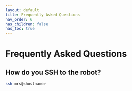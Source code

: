 ```yaml
---
layout: default
title: Frequently Asked Questions
nav_order: 6
has_children: false
has_toc: true
---
```


# Frequently Asked Questions

## How do you SSH to the robot?

```bash
ssh mrs@<hostname>
```
